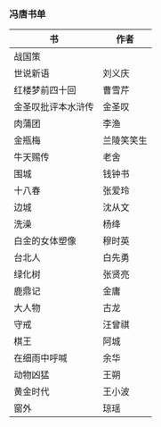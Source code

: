 ### 冯唐书单

书 | 作者
---- | ---
 战国策|
世说新语 | 刘义庆
红楼梦前四十回 | 曹雪芹
金圣叹批评本水浒传 | 金圣叹
肉蒲团 | 李渔
金瓶梅 | 兰陵笑笑生
牛天赐传 | 老舍
围城 | 钱钟书
十八春 | 张爱玲
边城 | 沈从文
洗澡 | 杨绛
白金的女体塑像 | 穆时英
台北人 | 白先勇
绿化树 | 张贤亮
鹿鼎记 | 金庸
大人物| 古龙
守戒| 汪曾祺
棋王| 阿城
在细雨中呼喊| 余华
动物凶猛| 王朔
黄金时代| 王小波
窗外| 琼瑶

